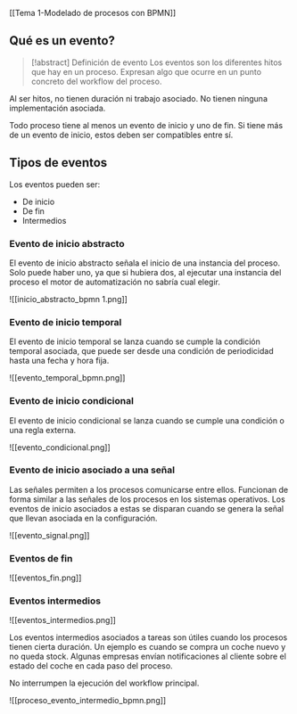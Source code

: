 [[Tema 1-Modelado de procesos con BPMN]]

## Qué es un evento?
> [!abstract] Definición de evento
> Los eventos son los diferentes hitos que hay en un proceso. Expresan algo que ocurre en un punto concreto del workflow del proceso.

Al ser hitos, no tienen duración ni trabajo asociado. No tienen ninguna implementación asociada.

Todo proceso tiene al menos un evento de inicio y uno de fin. Si tiene más de un evento de inicio, estos deben ser compatibles entre sí.

## Tipos de eventos
Los eventos pueden ser:
+ De inicio
+ De fin
+ Intermedios

### Evento de inicio abstracto
El evento de inicio abstracto señala el inicio de una instancia del proceso. Solo puede haber uno, ya que si hubiera dos, al ejecutar una instancia del proceso el motor de automatización no sabría cual elegir.

![[inicio_abstracto_bpmn 1.png]]

### Evento de inicio temporal
El evento de inicio temporal se lanza cuando se cumple la condición temporal asociada, que puede ser desde una condición de periodicidad hasta una fecha y hora fija.

![[evento_temporal_bpmn.png]]

### Evento de inicio condicional
El evento de inicio condicional se lanza cuando se cumple una condición o una regla externa. 

![[evento_condicional.png]]

### Evento de inicio asociado a una señal
Las señales permiten a los procesos comunicarse entre ellos. Funcionan de forma similar a las señales de los procesos en los sistemas operativos. Los eventos de inicio asociados a estas se disparan cuando se genera la señal que llevan asociada en la configuración.

![[evento_signal.png]]

### Eventos de fin

![[eventos_fin.png]]

### Eventos intermedios

![[eventos_intermedios.png]]

Los eventos intermedios asociados a tareas son útiles cuando los procesos tienen cierta duración. Un ejemplo es cuando se compra un coche nuevo y no queda stock. Algunas empresas envían notificaciones al cliente sobre el estado del coche en cada paso del proceso. 

No interrumpen la ejecución del workflow principal.

![[proceso_evento_intermedio_bpmn.png]]